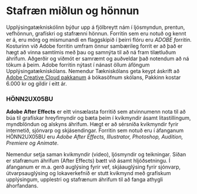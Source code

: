 # Stafræn miðlun og hönnun

Upplýsingatækniskólinn býður upp á fjölbreytt nám í ljósmyndun, prentun, vefhönnun, grafískri og stafrænni hönnun. Forritin sem eru notuð og kennt er á, eru mörg og mismunandi en flaggskipið í þeirri flóru eru _ADOBE forritin_. Kosturinn við Adobe forritin umfram önnur sambærileg forrit er að það er hægt að vinna samtímis með þau og samnýta til að ná fram tilætluðum áhrifum. Aðgerðir og viðmót er samræmt og auðveldar það notendum að ná tökum á þeim. Adobe forritin nýtast í nánast öllum áföngum Upplýsingatækniskólans. Nemendur Tækniskólans geta keypt áskrift að [Adobe Creative Cloud pakkanum](https://tskoli.is/tolvuthjonusta/) á bókasöfnum skólans, Pakkinn kostar 6.000 kr og gildir í eitt ár.

### HÖNN2UX05BU

**Adobe After Effects** er eitt vinsælasta forritið sem atvinnumenn nota til að búa til grafískar hreyfimyndir og bæta þeim í kvikmyndir ásamt litastillingum, myndblöndun og alskyns áhrifum. Hægt er að sérsníða kvikmyndir fyrir internetið, sjónvarp og skjásendingar. Forritin sem notuð eru í áfanganum HÖNN2UX05BU eru _Adobe After Effects, Illustrator, Photoshop, Audition, Premiere og Animate_.

Nemendur setja saman kvikmyndir (video), ljósmyndir og teikningar. Síðan er stafrænum áhrifum (After Effects) bætt við ásamt hljóðsetningu. 
Í áfanganum er m.a. gerð auglýsing fyrir vef, skjáauglýsing fyrir sjónvarp, útvarpsauglýsing og lokaverkefnið er stutt kvikmynd með grafískum upplýsingum, upplestri og stafrænum áhrifum til að fanga athygli áhorfandans. 



<!--Lokaverkefnið er kynningarmynd þar sem nemendur nota þá kunnáttu sem þeir hafa náð. Hér á vefnum er hægt að skoða <a href="2022v/index.html">lokaverkefni</a> sem nemendur hafa gert-->
<!--
## Námsáætlun

#### 2022 haust, spönn 2. 

| Vika  | Verkefni  | Nr. | Tímar | Vægi % |
|---|---|---|---|---|
| 42 - 43  | Adobe Animate | 1 | 12  | 14  |
| 44  | Adobe Animate | 2  | 8  | 14  |
| 45  | Adobe After Effects | 3  | 6<sup>1</sup> | 14 |
| 46  | Adobe After Effects | 4  | 8  | 14  |
| 47  | Audition og Premiere | 5  | 8  | 14  |
| 48  | Lokaverkefni. Undirbúningsvinna og sögusvið (_Storyboard_) | 6  | 6<sup>2</sup> | 10  |
| 49  | Lokaverkefni. Kvikmynd með grafískum og tölulegum upplýsingum | 7  | 8 |   |
| 50  | Lokaverkefni | 7 | 8<sup>3</sup> | 20  |
|   | <sub>Námsmatsdagar, (1) 09/11 og (2) 24/11<br>(3) **Skil á lokaverkefni er 12. desember**. - Spönn 2 lýkur  16/12 </sub> |  |  | 100%  |


#### 👋 Stundatalfan er í [Innu](https://r.inna.is/) og einkunnir birtast þar.

#### 👩‍💻 Verkefni og námsefni er í Innu

#### 🌈 [Vefsíða með verkefnadæmum](https://margmidlun.github.io/)

#### 🧙 Gangi ykkur vel 

-->
